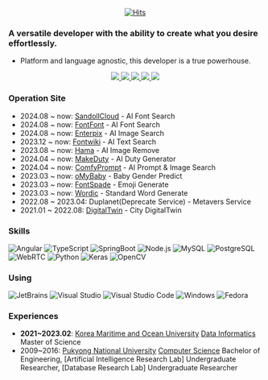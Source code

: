 <div align=center>
 
[![Hits](https://hits.seeyoufarm.com/api/count/incr/badge.svg?url=https%3A%2F%2Fgithub.com%2Floeaf%2Fhit-counter&count_bg=%2379C83D&title_bg=%23555555&icon=&icon_color=%23E7E7E7&title=hits&edge_flat=false)](https://hits.seeyoufarm.com)

</div>

### A versatile developer with the ability to create what you desire effortlessly.
- Platform and language agnostic, this developer is a true powerhouse.
<p align="center">
  <a href="https://github.com/loeaf">
    <img src="http://github-profile-summary-cards.vercel.app/api/cards/profile-details?username=loeaf&theme=transparent" />
  </a>
  <a href="https://github.com/loeaf">
    <img src="https://github-readme-streak-stats.herokuapp.com/?user=loeaf&hide_border=true&card_width=338&theme=transparent" />
  </a>
  <a href="https://github.com/loeaf">
    <img src="http://github-profile-summary-cards.vercel.app/api/cards/stats?username=loeaf&theme=transparent" />
  </a>
  <a href="https://github.com/loeaf">
    <img src="http://github-profile-summary-cards.vercel.app/api/cards/productive-time?username=loeaf&theme=transparent&utcOffset=8" />
  </a> 
  <a href="https://github.com/loeaf">
<img src="https://github-readme-stats.vercel.app/api/top-langs/?username=loeaf&theme=transparent&layout=compact&size_weight=0.5&count_weight=0.4&langs_count=8&hide=jupyter%20notebook,CSS,HTML,SCSS" />
  </a>
</p>

### Operation Site
- 2024.08 ~ now: [SandollCloud](https://sandollcloud.com) - AI Font Search
- 2024.08 ~ now: [FontFont](https://fontfont.app) - AI Font Search
- 2024.08 ~ now: [Enterpix](https://enterpix.app) - AI Image Search
- 2023.12 ~ now: [Fontwiki](https://fontwiki.com) - AI Text Search
- 2023.08 ~ now: [Hama](https://hama.app) - AI Image Remove
- 2024.04 ~ now: [MakeDuty](https://makeduty.com) - AI Duty Generator
- 2024.04 ~ now: [ComfyPrompt](https://comfyprompt.com) - AI Prompt & Image Search
- 2023.03 ~ now: [oMyBaby](https://omb.loeaf.com) - Baby Gender Predict
- 2023.03 ~ now: [FontSpade](https://fontspade.loeaf.com) - Emoji Generate
- 2023.03 ~ now: [Wordic](http://wordic.loeaf.com) - Standard Word Generate
- 2022.08 ~ 2023.04: Duplanet(Deprecate Service) - Metavers Service
- 2021.01 ~ 2022.08: [DigitalTwin](https://dtinfo.lh.or.kr) - City DigitalTwin

### Skills

![Angular](https://img.shields.io/badge/Angular-DD0031?style=flat-square&logo=Angular&logoColor=white "Angular")
![TypeScript](https://img.shields.io/badge/TypeScript-3178C6?style=flat-square&logo=TypeScript&logoColor=white "TypeScript")
![SpringBoot](https://img.shields.io/badge/SpringBoot-6DB33F?style=flat-square&logo=SpringBoot&logoColor=white "SpringBoot")
![Node.js](https://img.shields.io/badge/Node.js-339933?style=flat-square&logo=Node.js&logoColor=white "Node.js")
![MySQL](https://img.shields.io/badge/MySQL-4479A1?style=flat-square&logo=MySQL&logoColor=white "MySQL")
![PostgreSQL](https://img.shields.io/badge/PostgreSQL-4169E1?style=flat-square&logo=PostgreSQL&logoColor=white "MySQL")
![WebRTC](https://img.shields.io/badge/WebRTC-333333?style=flat-square&logo=WebRTC&logoColor=white "WebRTC")
![Python](https://img.shields.io/badge/Python-3776AB?style=flat-square&logo=Python&logoColor=white "Python")
![Keras](https://img.shields.io/badge/Keras-D00000?style=flat-square&logo=Keras&logoColor=white "Keras")
![OpenCV](https://img.shields.io/badge/OpenCV-5C3EE8?style=flat-square&logo=OpenCV&logoColor=white "OpenCV")


### Using

![JetBrains](https://img.shields.io/badge/JetBrains-000000?style=flat-square&logo=JetBrains&logoColor=white "JetBrains")
![Visual Studio](https://img.shields.io/badge/Visual%20Studio-5C2D91?style=flat-square&logo=Visual%20Studio&logoColor=white "Visual Studio")
![Visual Studio Code](https://img.shields.io/badge/Visual%20Studio%20Code-007ACC?style=flat-square&logo=Visual%20Studio%20Code&logoColor=white "Visual Studio Code")
![Windows](https://img.shields.io/badge/Windows-0078D6?style=flat-square&logo=Windows&logoColor=white "Windows")
![Fedora](https://img.shields.io/badge/Fedora-51A2DA?style=flat-square&logo=Fedora&logoColor=white "Fedora")


### Experiences
 - **2021~2023.02**: [Korea Maritime and Ocean University](https://www.kmou.ac.kr/kmou/main.do) [Data Informatics]() Master of Science
 - 2009~2016: [Pukyong National University](https://www.pknu.ac.kr/main) [Computer Science](https://itcae.pknu.ac.kr/itcae/1) Bachelor of Engineering, [Artificial Intelligence Research Lab] Undergraduate Researcher, [Database Research Lab] Undergraduate Researcher

